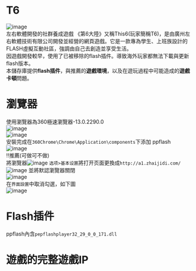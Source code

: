 # T6  
![image](https://github.com/Yueem/T6/assets/116643627/5f52a757-f56a-4552-8902-50848b0d5920)  
左右軟體開發的社群養成遊戲
《第6大陸》又稱This6(玩家簡稱T6)，是由廣州左右軟體技術有限公司開發並經營的網頁遊戲。它是一款專為學生、上班族設計的FLASH虛擬互動社區，強調由自己去創造並享受生活。  
因遊戲開發較早，使用了已被移除的flash插件。導致海外玩家都無法下載與更新flash版本。  
本儲存庫提供**flash插件**，與推薦的**遊戲環境**，以及在遊玩過程中可能造成的**遊戲卡頓**問題。  
# 瀏覽器  
使用瀏覽器為360極速瀏覽器-13.0.2290.0  
![image](https://github.com/Yueem/-/assets/116643627/4b94be47-a7af-40d1-8d1f-742aee350a0c)  
![image](https://github.com/Yueem/-/assets/116643627/85a55fc2-7e5e-40f1-ae40-2bdb5c502e71)  
安裝完成在`360Chrome\Chrome\Application\components`下添加 ppflash  
![image](https://github.com/Yueem/T6/assets/116643627/addc1476-806a-47c8-a788-d4f19c14e76c)  
:bangbang:推薦(可做可不做)  
將瀏覽器![image](https://github.com/Yueem/T6/assets/116643627/2c6782d4-8854-42a0-bcbd-caa5627119ad)
`选项>基本设置`將打开页面更換成`http://a1.zhaijidi.com/`  
![image](https://github.com/Yueem/T6/assets/116643627/51b8ab94-2400-4e6d-9671-0f8a64a1a665)
並將默認瀏覽器關閉  
![image](https://github.com/Yueem/T6/assets/116643627/3b1ab840-7310-470a-a425-4a3814ea36e6)  
在`界面設置`中取消勾選，如下圖  
![image](https://github.com/Yueem/T6/assets/116643627/e6a6a1b5-42d2-4b68-a9d4-ae000b940219)  

# Flash插件  
ppflash內含`pepflashplayer32_29_0_0_171.dll`  
# 遊戲的完整遊戲IP  
